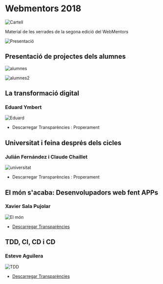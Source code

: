 # Webmentors 2018

![Cartell](imatges/webmentors2018-cartell.jpg)

Material de les xerrades de la segona edició del WebMentors

![Presentació](imatges/presentacio.jpg)

## Presentació de projectes dels alumnes

![alumnes](imatges/alumnes1.jpg)

![alumnes2](imatges/alumnes2.jpg)

## La transformació digital

### Eduard Ymbert

![Eduard](imatges/transformacio.jpg)

* Descarregar Transparències : Properament

## Universitat i feina després dels cicles

### Julián Fernández i Claude Chaillet

![universitat](imatges/universitat.jpg)

* Descarregar Transparències : Properament

## El món s'acaba: Desenvolupadors web fent APPs

### Xavier Sala Pujolar

![El món](imatges/mon.jpg)

* [Descarregar Transparències](ElMonSacaba/webapps.pdf)

## TDD, CI, CD i CD

### Esteve Aguilera

![TDD](imatges/tdd.jpg)

* [Descarregar Transparències](https://speakerdeck.com/esteveaguilera/tdd-ci-and-cd)
